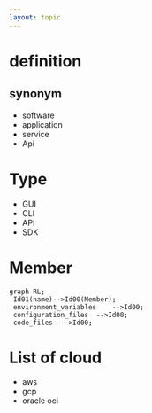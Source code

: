 ```yaml
---
layout: topic
---
```


# definition
## synonym
- software
- application
- service
- Api

# Type

- GUI
- CLI
- API
- SDK

# Member
```mermaid
graph RL;
 Id01(name)-->Id00(Member);    
 environment_variables    -->Id00;    
 configuration_files  -->Id00;    
 code_files  -->Id00;    
```

# List of cloud
- aws
- gcp
- oracle oci


